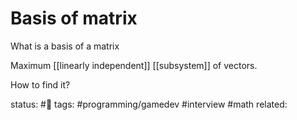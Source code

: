 # Basis of matrix
What is a basis of a matrix

Maximum [[linearly independent]] [[subsystem]] of vectors.

How to find it?

status: #🌱 
tags: #programming/gamedev #interview #math 
related: 